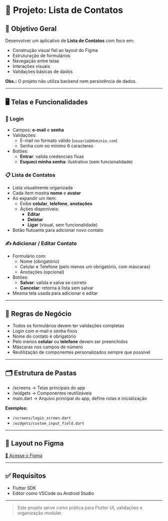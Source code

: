 # 📇 Projeto: Lista de Contatos

## 🎯 Objetivo Geral

Desenvolver um aplicativo de **Lista de Contatos** com foco em:

- Construção visual fiel ao layout do Figma
- Estruturação de formulários
- Navegação entre telas
- Interações visuais
- Validações básicas de dados

**Obs.:** O projeto não utiliza backend nem persistência de dados.

---

## 🖥️ Telas e Funcionalidades

### 🔐 Login
- Campos: **e-mail** e **senha**
- Validações:
  - E-mail no formato válido (`usuario@dominio.com`)
  - Senha com no mínimo 6 caracteres
- Botões:
  - **Entrar**: valida credenciais fixas
  - **Esqueci minha senha**: ilustrativo (sem funcionalidade)

### 📋 Lista de Contatos
- Lista visualmente organizada
- Cada item mostra **nome** e **avatar**
- Ao expandir um item:
  - Exibe **celular**, **telefone**, **anotações**
  - Ações disponíveis:
    - **Editar**
    - **Deletar**
    - **Ligar** (visual, sem funcionalidade)
- Botão flutuante para adicionar novo contato

### ✍️ Adicionar / Editar Contato
- Formulário com:
  - Nome (obrigatório)
  - Celular e Telefone (pelo menos um obrigatório, com máscaras)
  - Anotações (opcional)
- Botões:
  - **Salvar**: valida e salva se correto
  - **Cancelar**: retorna à lista sem salvar
- Mesma tela usada para adicionar e editar

---

## 🧾 Regras de Negócio
- Todos os formulários devem ter validações completas
- Login com e-mail e senha fixos
- Nome do contato é obrigatório
- Pelo menos **celular** ou **telefone** devem ser preenchidos
- Máscaras nos campos de número
- Reutilização de componentes personalizados sempre que possível

---

## 🗂️ Estrutura de Pastas

- /screens → Telas principais do app
- /widgets → Componentes reutilizáveis
- main.dart → Arquivo principal do app, define rotas e inicialização

**Exemplos:**
- `/screens/login_screen.dart`
- `/widgets/custom_input_field.dart`

---

## 🎨 Layout no Figma

[🔗 Acesse o Figma](https://www.figma.com/design/lJ1CiuwtJ1btgpAsp34GO4/projeto-lista-de-contatos?node-id=0-1&t=1GBiU2tuT5a7Tllz-1)

---

## ✅ Requisitos
- Flutter SDK
- Editor como VSCode ou Android Studio

---

> Este projeto serve como prática para Flutter UI, validações e organização modular.
